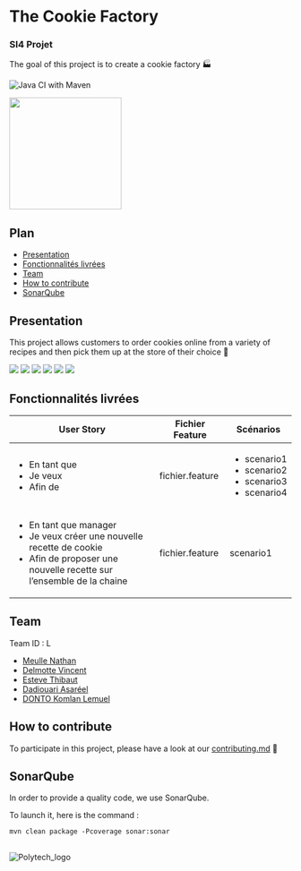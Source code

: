 # The Cookie Factory
### SI4 Projet
The goal of this project is to create a cookie factory 🏭

![Java CI with Maven](https://github.com/PNS-Conception/cookiefactory-20-21-team-l/workflows/Java%20CI%20with%20Maven/badge.svg)

<img src="https://github.com/PNS-Conception/cookiefactory-20-21-team-l/blob/master/cookie-picture.jpg" width="200">

## Plan
- [Presentation](#Presentation)
- [Fonctionnalités livrées](#Fonctionnalités-livrées)
- [Team](#Team)
- [How to contribute](#How-to-contribute)
- [SonarQube](#SonarQube)

## Presentation

This project allows customers to order cookies online from a variety of recipes and then pick them up at the store of their choice 🍪

![](https://img.shields.io/badge/Code-Java-informational?style=flat&logo=java&logoColor=white&color=4581E5)
![](https://img.shields.io/badge/Tools-Cucumber-informational?style=flat&logo=Cucumber&logoColor=white&color=4581E5)
![](https://img.shields.io/badge/Tools-SonarQube-informational?style=flat&logo=sonarqube&logoColor=white&color=4581E5)
![](https://img.shields.io/badge/Tools-Docker-informational?style=flat&logo=docker&logoColor=white&color=4581E5)
![](https://img.shields.io/badge/Tools-Maven-informational?style=flat&logo=maven&logoColor=white&color=4581E5)
![](https://img.shields.io/badge/Editor-IntelliJ_IDEA-informational?style=flat&logo=intellij-idea&logoColor=white&color=4581E5)


## Fonctionnalités livrées

| User Story | Fichier Feature | Scénarios |
| --- | --- | --- |
| <ul><li>En tant que </li><li>Je veux </li><li>Afin de </li></ul>| fichier.feature | <ul><li>scenario1</li><li>scenario2</li><li>scenario3</li><li>scenario4</li></ul> |
| <ul><li>En tant que manager </li><li>Je veux créer une nouvelle recette de cookie</li><li>Afin de proposer une nouvelle recette sur l’ensemble de la chaine </li></ul>| fichier.feature | scenario1 |




## Team
Team ID : L
- [Meulle Nathan](https://github.com/NathanMeulle)
- [Delmotte Vincent](https://github.com/Delmotte-Vincent)
- [Esteve Thibaut](https://github.com/Thibaut-Esteve)
- [Dadiouari Asaréel](https://github.com/AsareelDadiouari)
- [DONTO Komlan Lemuel](https://github.com/LemuelTKF)


## How to contribute
To participate in this project, please have a look at our [contributing.md](https://github.com/PNS-Conception/cookiefactory-20-21-team-l/blob/master/CONTRIBUTING.md) 👀

## SonarQube
In order to provide a quality code, we use SonarQube.

To launch it, here is the command : 

```mvn clean package -Pcoverage sonar:sonar```


##
![Polytech_logo](http://unice.fr/polytechnice/fr/contenus-riches/images/logos/logo-uns-pns)
